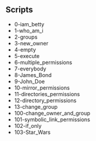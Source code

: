 ## Scripts
- 0-iam_betty
- 1-who_am_i
- 2-groups
- 3-new_owner
- 4-empty
- 5-execute
- 6-multiple_permissions
- 7-everybody
- 8-James_Bond
- 9-John_Doe
- 10-mirror_permissions
- 11-directories_permissions
- 12-directory_permissions
- 13-change_group
- 100-change_owner_and_group
- 101-symbolic_link_permissions
- 102-if_only
- 103-Star_Wars
